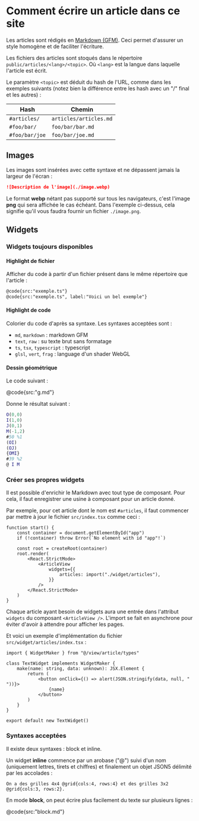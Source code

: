 # Comment écrire un article dans ce site

Les articles sont rédigés en [Markdown (GFM)](https://github.github.com/gfm/).
Ceci permet d'assurer un style homogène et de faciliter l'écriture.

Les fichiers des articles sont stoqués dans le répertoire
`public/articles/<lang>/<topic>`. Où `<lang>` est la langue dans laquelle
l'article est écrit.

Le paramètre `<topic>` est déduit du hash de l'URL, comme dans les exemples suivants (notez bien la différence entre les hash avec un "/" final et les autres) :

| Hash | Chemin |
| ---- | ------ |
| `#articles/` | `articles/articles.md` |
| `#foo/bar/` | `foo/bar/bar.md` |
| `#foo/bar/joe` | `foo/bar/joe.md` |

## Images

Les images sont insérées avec cette syntaxe et ne dépassent jamais
la largeur de l'écran :

```md
![Description de l'image](./image.webp)
```

Le format **webp** nétant pas supporté sur tous les navigateurs, c'est l'image
**png** qui sera affichée le cas échéant. Dans l'exemple ci-dessus, cela signifie
qu'il vous faudra fournir un fichier `./image.png`.

## Widgets

### Widgets toujours disponibles

#### Highlight de fichier

Afficher du code à partir d'un fichier présent dans le même répertoire que
l'article :

```md
@code{src:"exemple.ts"}
@code{src:"exemple.ts", label:"Voici un bel exemple"}
```

#### Highlight de code

Colorier du code d'après sa syntaxe. Les syntaxes acceptées sont :

* `md`, `markdown` : markdown GFM
* `text`, `raw` : su texte brut sans formatage
* `ts`, `tsx`, `typescript` : typescript
* `glsl`, `vert`, `frag` : language d'un shader WebGL

#### Dessin géométrique

Le code suivant :

@code{src:"g.md"}

Donne le résultat suivant :

```g
O(0,0)
I(1,0)
J(0,1)
M(-1,2)
#50 %1
(OI)
(OJ)
{OMI}
#39 %2
@ I M
```

### Créer ses propres widgets

Il est possible d'enrichir le Markdown avec tout type de composant.
Pour cela, il faut enregistrer une usine à composant pour un article donné.

Par exemple, pour cet article dont le nom est `#articles`, il faut commencer par
mettre à jour le fichier `src/index.tsx` comme ceci :

```tsx{label: "src/index.tsx"}
function start() {
    const container = document.getElementById("app")
    if (!container) throw Error(`No element with id "app"!`)

    const root = createRoot(container)
    root.render(
        <React.StrictMode>
            <ArticleView
                widgets={{
                    articles: import("./widget/articles"),
                }}
            />
        </React.StrictMode>
    )
}
```

Chaque article ayant besoin de widgets aura une entrée dans l'attribut `widgets` du
composant `<ArticleView />`. L'import se fait en asynchrone pour éviter d'avoir à
attendre pour afficher les pages.

Et voici un exemple d'implémentation du fichier `src/widget/articles/index.tsx` :

```tsx
import { WidgetMaker } from "@/view/article/types"

class TextWidget implements WidgetMaker {
    make(name: string, data: unknown): JSX.Element {
        return (
            <button onClick={() => alert(JSON.stringify(data, null, "  "))}>
                {name}
            </button>
        )
    }
}

export default new TextWidget()
```

### Syntaxes acceptées

Il existe deux syntaxes : block et inline.

Un widget **inline** commence par un arobase ("@") suivi d'un nom (uniquement lettres, tirets et chiffres) et finalement un objet JSON5 délimité par les accolades :

```raw
On a des grilles 4x4 @grid{cols:4, rows:4} et des grilles 3x2 @grid{cols:3, rows:2}.
```

En mode **block**, on peut écrire plus facilement du texte sur plusieurs lignes :

@code{src:"block.md"}
